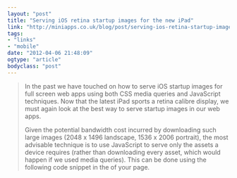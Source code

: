 ```yaml
---
layout: "post"
title: "Serving iOS retina startup images for the new iPad"
link: "http://miniapps.co.uk/blog/post/serving-ios-retina-startup-images-for-the-new-ipad/"
tags: 
- "links"
- "mobile"
date: "2012-04-06 21:48:09"
ogtype: "article"
bodyclass: "post"
---
```


> In the past we have touched on how to serve iOS startup images for full screen web apps using both CSS media queries and JavaScript techniques. Now that the latest iPad sports a retina calibre display, we must again look at the best way to serve startup images in our web apps.
> 
> Given the potential bandwidth cost incurred by downloading such large images (2048 x 1496 landscape, 1536 x 2006 portrait), the most advisable technique is to use JavaScript to serve only the assets a device requires (rather than downloading every asset, which would happen if we used media queries). This can be done using the following code snippet in the of your page.